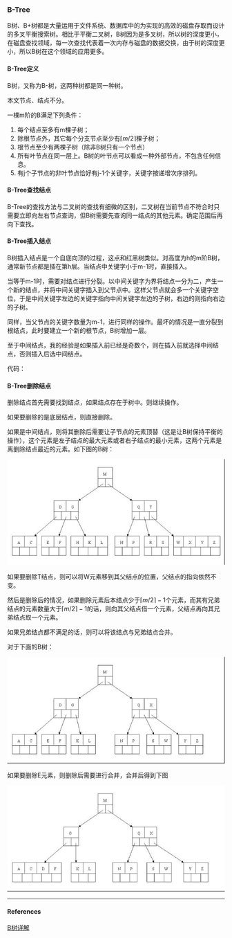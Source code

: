 ### **B-Tree**

B树、B+树都是大量运用于文件系统、数据库中的为实现的高效的磁盘存取而设计的多叉平衡搜索树。相比于平衡二叉树，B树因为是多叉树，所以树的深度更小，在磁盘查找领域，每一次查找代表着一次内存与磁盘的数据交换，由于树的深度更小，所以B树在这个领域的应用更多。

#### **B-Tree定义**

B树，又称为B-树，这两种树都是同一种树。

本文节点、结点不分。

一棵m阶的B满足下列条件：

1. 每个结点至多有m棵子树；
2. 除根节点外，其它每个分支节点至少有$\lceil m/2\rceil$棵子树；
3. 根节点至少有两棵子树（除非B树只有一个节点）
4. 所有叶节点在同一层上。B树的叶节点可以看成一种外部节点，不包含任何信息。
5. 有j个子节点的非叶节点恰好有j-1个关键字，关键字按递增次序排列。

#### **B-Tree查找结点**

B-Tree的查找方法与二叉树的查找有细微的区别，二叉树在当前节点不符合时只需要立即向左右节点查询，但B树需要先查询同一结点的其他元素。确定范围后再向下查找。

#### **B-Tree插入结点**

B树插入结点是一个自底向顶的过程，这点和红黑树类似。对高度为h的m阶B树，通常新节点都是插在第h层。当结点中关键字小于m-1时，直接插入。

当等于m-1时，需要对结点进行分裂。以中间关键字为界将结点一分为二，产生一个新的结点，并将中间关键字插入到父节点中。这样父节点就会多一个关键字空位，于是中间关键字左边的关键字指向中间关键字左边的子树，右边的则指向右边的子树。

同样，当父节点的关键字数量为m-1，进行同样的操作。最坏的情况是一直分裂到根结点，此时要建立一个新的根节点，B树增加一层。

至于中间结点，我的经验是如果插入前已经是奇数个，则在插入前就选择中间结点，否则插入后选中间结点。

代码：

#### **B-Tree删除结点**

删除结点首先需要找到结点，如果结点存在于树中。则继续操作。

如果要删除的是底层结点，则直接删除。

如果是中间结点，则将其删除后需要让子节点的元素顶替（这是让B树保持平衡的操作），这个元素是左子结点的最大元素或者右子结点的最小元素，这两个元素是离删除结点最近的元素。如下图的B树：

![](../pics/b-tree1.png)

如果要删除T结点，则可以将W元素移到其父结点的位置，父结点的指向依然不变。

然后是删除后的情况，如果删除元素后本结点少于$\lceil m/2\rceil-1$个元素，而其有兄弟结点的元素数量大于$\lceil m/2\rceil-1$的话，则向其父结点借一个元素，父结点再向其兄弟结点取一个元素。

如果兄弟结点都不满足的话，则可以将该结点与兄弟结点合并。

对于下面的B树：

![](../pics/b-tree4.png)

如果要删除E元素，则删除后需要进行合并，合并后得到下图

![](../pics/b-tree3.png)

---

#### **References**

[B树详解](https://blog.csdn.net/v_july_v/article/details/6530142)